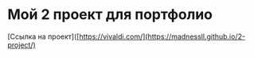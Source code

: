 # Мой 2 проект для портфолио

[Ссылка на проект]([https://vivaldi.com/](https://madnessll.github.io/2-project/)
